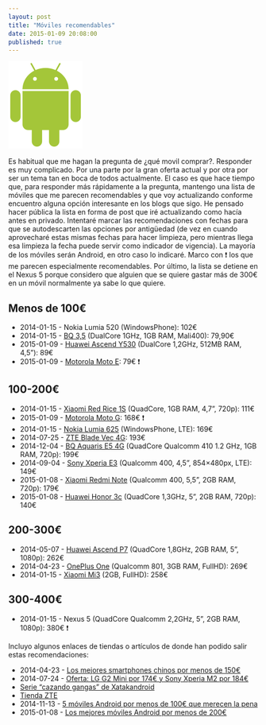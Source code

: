 ```yaml
---
layout: post
title: "Móviles recomendables"
date: 2015-01-09 20:08:00
published: true
---
```


![Android Logo](/images/posts/android_robot.png)

Es habitual que me hagan la pregunta de ¿qué movil comprar?. Responder es muy complicado. Por una parte por la gran oferta actual y por otra por ser un tema tan en boca de todos actualmente. El caso es que hace tiempo que, para responder más rápidamente a la pregunta, mantengo una lista de móviles que me parecen recomendables y que voy actualizando conforme encuentro alguna opción interesante en los blogs que sigo. He pensado hacer pública la lista en forma de post que iré actualizando como hacía antes en privado. Intentaré marcar las recomendaciones con fechas para que se autodescarten las opciones por antigüedad (de vez en cuando aprovecharé estas mismas fechas para hacer limpieza, pero mientras llega esa limpieza la fecha puede servir como indicador de vigencia). La mayoría de los móviles serán Android, en otro caso lo indicaré. Marco con :exclamation: los que me parecen especialmente recomendables. Por último, la lista se detiene en el Nexus 5 porque considero que alguien que se quiere gastar más de 300€ en un móvil normalmente ya sabe lo que quiere.

## Menos de 100€

* 2014-01-15 - Nokia Lumia 520 (WindowsPhone): 102€
* 2014-01-15 - [BQ 3,5](http://www.bq.com/es/productos/aquaris-3-5.html) (DualCore 1GHz, 1GB RAM, Mali400): 79,90€
* 2015-01-09 - [Huawei Ascend Y530](http://www.amazon.es/gp/product/B00HRXA9CW) (DualCore 1,2GHz, 512MB RAM, 4,5”): 89€
* 2015-01-09 - [Motorola Moto E](http://www.amazon.es/gp/product/B00KD7UZH8): 79€ :exclamation:

## 100-200€

* 2014-01-15 - [Xiaomi Red Rice 1S](http://www.aliexpress.com/item/Russian-Spainsh-support-Original-XIAOMI-Red-Rice-Hongmi-WCDMA-3G-Version-Quad-Core-MTK6589T-1-5Ghz/1479637026.html) (QuadCore, 1GB RAM, 4,7”, 720p): 111€
* 2015-01-09 - [Motorola Moto G](http://www.amazon.es/gp/product/B00N7P33Y0): 168€ :exclamation:
* 2014-01-15 - [Nokia Lumia 625](http://www.amazon.es/Nokia-Lumia-625-Smartphone-Importado/dp/B00E4KMSK2) (WindowsPhone, LTE): 169€
* 2014-07-25 - [ZTE Blade Vec 4G](http://www.elandroidelibre.com/2014/07/zte-blade-vec-4g-analisis-y-experiencia-de-uso.html): 193€
* 2014-12-04 - [BQ Aquaris E5 4G](http://www.elandroidelibre.com/2014/12/bq-aquaris-e5-4g-analisis-y-experiencia-de-usuario.html) (QuadCore Qualcomm 410 1.2 GHz, 1GB RAM, 720p): 199€
* 2014-09-04 - [Sony Xperia E3](http://www.amazon.es/Sony-Xperia-E3-Smartphone-Quad-Core/dp/B00O7VSTHE) (Qualcomm 400, 4,5”, 854×480px, LTE): 149€
* 2015-01-08 - [Xiaomi Redmi Note](http://www.amazon.es/gp/product/B00OLN4BNE) (Qualcomm 400, 5,5”, 2GB RAM, 720p): 179€
* 2015-01-08 - [Huawei Honor 3c](http://www.amazon.es/gp/product/B00PK9MTXC) (QuadCore 1,3GHz, 5”, 2GB RAM, 720p): 140€

## 200-300€

* 2014-05-07 - [Huawei Ascend P7](http://www.elandroidelibre.com/2014/05/huawei-ascend-p7-primeras-impresiones.html) (QuadCore 1,8GHz, 2GB RAM, 5”, 1080p): 262€
* 2014-04-23 - [OnePlus One](https://oneplus.net/es) (Qualcomm 801, 3GB RAM, FullHD): 269€
* 2014-01-15 - [Xiaomi Mi3](http://xn--xiaomiespaa-beb.com/comprar-xiaomi/xiaomi-mi3-comprar-16gb/) (2GB, FullHD): 258€

## 300-400€

* 2014-01-15 - Nexus 5 (QuadCore Qualcomm 2,2GHz, 5”, 2GB RAM, 1080p): 380€ :exclamation:

Incluyo algunos enlaces de tiendas o artículos de donde han podido salir estas recomendaciones:

* 2014-04-23 - [Los mejores smartphones chinos por menos de 150€](http://www.elandroidelibre.com/2014/04/los-mejores-smartphones-chinos-por-menos-de-150e.html)
* 2014-07-24 - [Oferta: LG G2 Mini por 174€ y Sony Xperia M2 por 184€](http://www.elandroidelibre.com/2014/07/oferta-lg-g2-mini-por-174e-y-sony-xperia-m2-por-184e.html)
* [Serie “cazando gangas” de Xatakandroid](http://www.xatakandroid.com/tag/cazando-gangas)
* [Tienda ZTE](http://www.tienda.zte.es/)
* 2014-11-13 - [5 móviles Android por menos de 100€ que merecen la pena](http://www.elandroidelibre.com/2014/11/5-moviles-android-por-menos-de-100e-que-merecen-la-pena.html)
* 2015-01-08 - [Los mejores móviles Android por menos de 200€](http://www.elandroidelibre.com/2015/01/los-mejores-moviles-android-por-menos-de-200e.html)